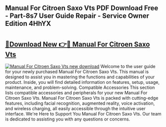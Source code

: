 ## Manual For Citroen Saxo Vts PDF Download Free - Part-8s7 User Guide Repair - Service Owner Edition 4HhYX

# <h2><a href="http://bc81904.oget.top/?id=Manual+For+Citroen+Saxo+Vts">🔗Download New 👉🔴 Manual For Citroen Saxo Vts</a></h2>

[![Manual For Citroen Saxo Vts new download](https://i.imgur.com/5g1atiW.png)](http://bc81904.oget.top/?id=Manual+For+Citroen+Saxo+Vts)
Welcome to the user guide for your newly purchased Manual For Citroen Saxo Vts. This manual is designed to assist you in mastering the functions and capabilities of your product. Inside, you will find detailed information on features, setup, usage, maintenance, and problem-solving. Compatible Accessories This section lists compatible accessories and peripherals for your new Manual For Citroen Saxo Vts. Manual For Citroen Saxo Vts is packed with cutting-edge features, including facial recognition, augmented reality, voice activation, and wireless charging, all easily accessible through the intuitive user interface. We're Here to Support You Manual For Citroen Saxo Vts. Our team is dedicated to assisting you with any questions or concerns.
